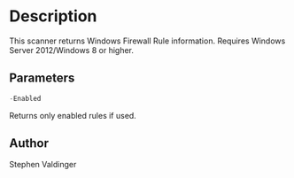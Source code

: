 # Description

This scanner returns Windows Firewall Rule information. Requires Windows Server 2012/Windows 8 or higher.

## Parameters

```powershell
-Enabled
```

Returns only enabled rules if used.

## Author

Stephen Valdinger
